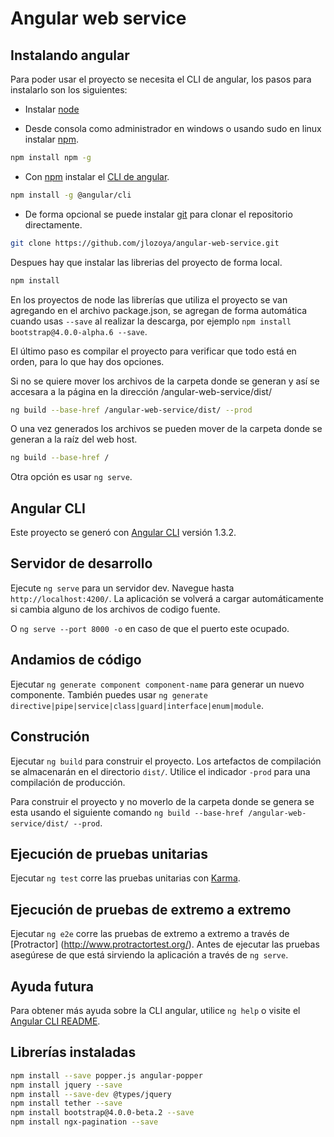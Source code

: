 # Angular web service

## Instalando angular

Para poder usar el proyecto se necesita el CLI de angular, los pasos para instalarlo son los siguientes:

- Instalar [node](https://nodejs.org/es/) 

- Desde consola como administrador en windows o usando sudo en linux instalar [npm](http://blog.npmjs.org/post/85484771375/how-to-install-npm).

```bash
npm install npm -g
```

- Con [npm](https://www.npmjs.com/) instalar el [CLI de angular](https://github.com/angular/angular-cli).

```bash
npm install -g @angular/cli
```

- De forma opcional se puede instalar [git](https://git-scm.com/) para clonar el repositorio directamente.

```bash
git clone https://github.com/jlozoya/angular-web-service.git
```

Despues hay que instalar las librerias del proyecto de forma local.

```bash
npm install
```

En los proyectos de node las librerías que utiliza el proyecto se van agregando en el archivo package.json, se agregan de forma automática cuando usas `--save` al realizar la descarga, por ejemplo `npm install bootstrap@4.0.0-alpha.6 --save`.

El último paso es compilar el proyecto para verificar que todo está en orden, para lo que hay dos opciones.

Si no se quiere mover los archivos de la carpeta donde se generan y así se accesara a la página en la dirección /angular-web-service/dist/

```bash
ng build --base-href /angular-web-service/dist/ --prod
```

O una vez generados los archivos se pueden mover de la carpeta donde se generan a la raíz del web host.

```bash
ng build --base-href /
```

Otra opción es usar `ng serve`.

## Angular CLI

Este proyecto se generó con [Angular CLI](https://github.com/angular/angular-cli) versión 1.3.2.

## Servidor de desarrollo

Ejecute `ng serve` para un servidor dev. Navegue hasta `http://localhost:4200/`. La aplicación se volverá a cargar automáticamente si cambia alguno de los archivos de codigo fuente.

O `ng serve --port 8000 -o` en caso de que el puerto este ocupado.

## Andamios de código

Ejecutar `ng generate component component-name` para generar un nuevo componente. También puedes usar `ng generate directive|pipe|service|class|guard|interface|enum|module`.

## Construción

Ejecutar `ng build` para construir el proyecto. Los artefactos de compilación se almacenarán en el directorio `dist/`. Utilice el indicador `-prod` para una compilación de producción.

Para construir el proyecto y no moverlo de la carpeta donde se genera se esta usando el siguiente comando `ng build --base-href /angular-web-service/dist/ --prod`.

## Ejecución de pruebas unitarias

Ejecutar `ng test` corre las pruebas unitarias con [Karma](https://karma-runner.github.io).

## Ejecución de pruebas de extremo a extremo

Ejecutar `ng e2e` corre las pruebas de extremo a extremo a través de [Protractor] (http://www.protractortest.org/). Antes de ejecutar las pruebas asegúrese de que está sirviendo la aplicación a través de `ng serve`.

## Ayuda futura

Para obtener más ayuda sobre la CLI angular, utilice `ng help` o visite el [Angular CLI README](https://github.com/angular/angular-cli/blob/master/README.md).

## Librerías instaladas

```bash
npm install --save popper.js angular-popper
npm install jquery --save
npm install --save-dev @types/jquery
npm install tether --save
npm install bootstrap@4.0.0-beta.2 --save
npm install ngx-pagination --save
```
